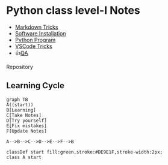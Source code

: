 # Python class level-I Notes

* [Markdown Tricks](doc/markdownTricks.md)
* [Software Installation](doc/installation.md)
* [Python Program](doc/python.md)
* [VSCode Tricks](doc/vscodeTricks.md)
* 👍[QA](doc/questionAnswer.md)

Repository
## Learning Cycle
```mermaid
graph TB
A((start))
B[Learning]
C[Take Notes]
D[Try yourself]
E[Fix mistakes]
F[Update Notes]

A-->B-->C-->D-->E-->F-->B

classDef start fill:green,stroke:#DE9E1F,stroke-width:2px;
class A start
```
